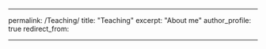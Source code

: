 ------
permalink: /Teaching/
title: "Teaching"
excerpt: "About me"
author_profile: true
redirect_from: 
  
---
